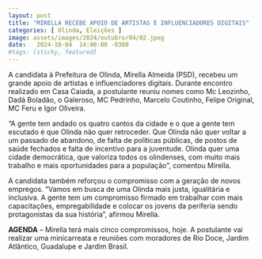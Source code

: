 ```yaml
---
layout: post
title: "MIRELLA RECEBE APOIO DE ARTISTAS E INFLUENCIADORES DIGITAIS"
categories: [ Olinda, Eleições ]
image: assets/images/2024/outubro/04/02.jpeg
date:   2024-10-04  14:00:00 -0300
#tags: [sticky, featured]
---
```

A candidata à Prefeitura de Olinda, Mirella Almeida (PSD), recebeu um grande apoio de artistas e influenciadores digitais. Durante encontro realizado em Casa Caiada, a postulante reuniu nomes como Mc Leozinho, Dadá Boladão, o Galeroso, MC Pedrinho, Marcelo Coutinho, Felipe Original, MC Feru e Igor Oliveira.  

“A gente tem andado os quatro cantos da cidade e o que a gente tem escutado é que Olinda não quer retroceder. Que Olinda não quer voltar a um passado de abandono, de falta de políticas públicas, de postos de saúde fechados e falta de incentivo para a juventude. Olinda quer uma cidade democrática, que valoriza todos os olindenses, com muito mais trabalho e mais oportunidades para a população”, comentou Mirella. 

A candidata também reforçou o compromisso com a geração de novos empregos. “Vamos em busca de uma Olinda mais justa, igualitária e inclusiva. A gente tem um compromisso firmado em trabalhar com mais capacitações, empregabilidade e colocar os jovens da periferia sendo protagonistas da sua história”, afirmou Mirella. 

**AGENDA** – Mirella terá mais cinco compromissos, hoje. A postulante vai realizar uma minicarreata e reuniões com moradores de Rio Doce, Jardim Atlântico, Guadalupe e Jardim Brasil.
